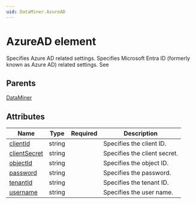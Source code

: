 ```yaml
---
uid: DataMiner.AzureAD
---
```


# AzureAD element

Specifies Azure AD related settings. Specifies Microsoft Entra ID (formerly known as Azure AD) related settings. See [](xref:SAML_using_Entra_ID#configuring-dataminer-to-import-users-and-groups-from-microsoft-entra-id)

## Parents

[DataMiner](xref:DataMiner)

## Attributes

| Name | Type | Required | Description |
| --- | --- | --- | --- |
| [clientId](xref:DataMiner.AzureAD-clientId) | string |  | Specifies the client ID. |
| [clientSecret](xref:DataMiner.AzureAD-clientSecret) | string |  | Specifies the client secret. |
| [objectId](xref:DataMiner.AzureAD-objectId) | string |  | Specifies the object ID. |
| [password](xref:DataMiner.AzureAD-password) | string |  | Specifies the password. |
| [tenantId](xref:DataMiner.AzureAD-tenantId) | string |  | Specifies the tenant ID. |
| [username](xref:DataMiner.AzureAD-username) | string |  | Specifies the user name. |

